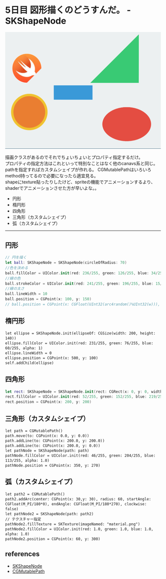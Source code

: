 # 5日目 図形描くのどうすんだ。 - SKShapeNode

![SKShape](./images/image.png)

描画クラスがあるのでそれでちょいちょいとプロパティ指定するだけ。    
プロパティの指定方法はこれといって特別なことはなく他のcanavs系と同じ。  
pathを指定すればカスタムシェイプが作れる。 CGMutablePathはいろいろmethod持ってるので必要になったら適宜見る。    
shapeにtexture貼ったりしたけど、spriteの機能でアニメーションするより、shaderでアニメーションさせた方が早いよな。。

- 円形
- 楕円形
- 四角形
- 三角形（カスタムシェイプ）
- 弧（カスタムシェイプ）

---

## 円形
```swift
// 円を描く
let ball: SKShapeNode = SKShapeNode(circleOfRadius: 70)
//色を決める
ball.fillColor = UIColor.init(red: 236/255, green: 126/255, blue: 34/255, alpha: 1)
//線の色
ball.strokeColor = UIColor.init(red: 241/255, green: 196/255, blue: 15/255, alpha: 1)
//線の太さ
ball.lineWidth = 10
ball.position = CGPoint(x: 100, y: 150)
// ball.position = CGPoint(x: CGFloat(UInt32(arc4random()%UInt32(w))), y: CGFloat(UInt32(arc4random()%UInt32(h))))

```
## 楕円形

```
let ellipse = SKShapeNode.init(ellipseOf: CGSize(width: 200, height: 140))
ellipse.fillColor = UIColor.init(red: 231/255, green: 76/255, blue: 60/255, alpha: 1)
ellipse.lineWidth = 0
ellipse.position = CGPoint(x: 500, y: 100)
self.addChild(ellipse)
```

## 四角形
```swift
let rect: SKShapeNode = SKShapeNode.init(rect: CGRect(x: 0, y: 0, width: 160, height: 60))
rect.fillColor = UIColor.init(red: 52/255, green: 152/255, blue: 219/255, alpha: 1.0)
rect.position = CGPoint(x: 200, y: 200)

```

## 三角形（カスタムシェイプ）
```
let path = CGMutablePath()
path.move(to: CGPoint(x: 0.0, y: 0.0))
path.addLine(to: CGPoint(x: 200.0, y: 200.0))
path.addLine(to: CGPoint(x: 200.0, y: 0.0))
let pathNode = SKShapeNode(path: path)
pathNode.fillColor = UIColor.init(red: 46/255, green: 204/255, blue: 113/255, alpha: 1.0)
pathNode.position = CGPoint(x: 350, y: 270)
```

## 弧（カスタムシェイプ）
```
let path2 = CGMutablePath()
path2.addArc(center: CGPoint(x: 30,y: 30), radius: 60, startAngle: CGFloat(M_PI/180*0), endAngle: CGFloat(M_PI/180*270), clockwise: false)
let pathNode2 = SKShapeNode(path: path2)
// テクスチャー指定
pathNode2.fillTexture = SKTexture(imageNamed: "material.png")
pathNode2.fillColor = UIColor.init(red: 1.0, green: 1.0, blue: 1.0, alpha: 1.0)
pathNode2.position = CGPoint(x: 60, y: 300)
```


## references
 - [SKShapeNode](https://developer.apple.com/reference/spritekit/skshapenode)
 - [CGMutablePath](https://developer.apple.com/reference/coregraphics/cgmutablepath)
